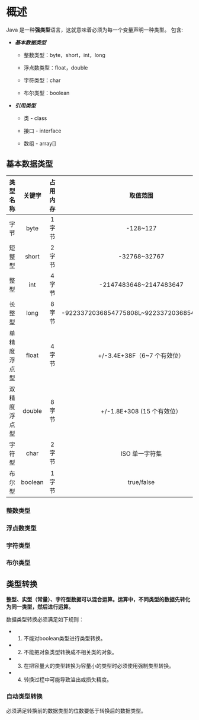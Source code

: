 # 概述
Java 是一种**强类型**语言，这就意味着必须为每一个变量声明一种类型。 包含: 

- ***基本数据类型***

	-   整数类型：byte，short，int，long
	
	-   浮点数类型：float，double
	
	-   字符类型：char
	
	-   布尔类型：boolean

- ***引用类型***

	- 类 - class
	
	- 接口 - interface

	- 数组 - array[]



## 基本数据类型

|   类型名称   | 关键字  | 占用内存 |                  取值范围                  |
|:------------:|:-------:|:--------:|:------------------------------------------:|
|     字节     |  byte   |  1字节   |                  -128~127                  |
|    短整型    |  short  |  2字节   |                -32768~32767                |
|     整型     |   int   |  4字节   |           -2147483648~2147483647           |
|    长整型    |  long   |  8字节   | -9223372036854775808L~9223372036854775807L |
| 单精度浮点型 |  float  |  4字节   |        +/-3.4E+38F（6~7 个有效位）         |
| 双精度浮点型 | double  |  8字节   |         +/-1.8E+308 (15 个有效位）         |
|    字符型    |  char   |  2字节   |               ISO 单一字符集               |
|    布尔型    | boolean |  1字节   |                 true/false            


### 整数类型


### 浮点数类型


### 字符类型


### 布尔类型


## 类型转换

**整型、实型（常量）、字符型数据可以混合运算。运算中，不同类型的数据先转化为同一类型，然后进行运算。**

数据类型转换必须满足如下规则：

-   1. 不能对boolean类型进行类型转换。
    
-   2. 不能把对象类型转换成不相关类的对象。
    
-   3. 在把容量大的类型转换为容量小的类型时必须使用强制类型转换。
    
-   4. 转换过程中可能导致溢出或损失精度。


### 自动类型转换

必须满足转换前的数据类型的位数要低于转换后的数据类型。

